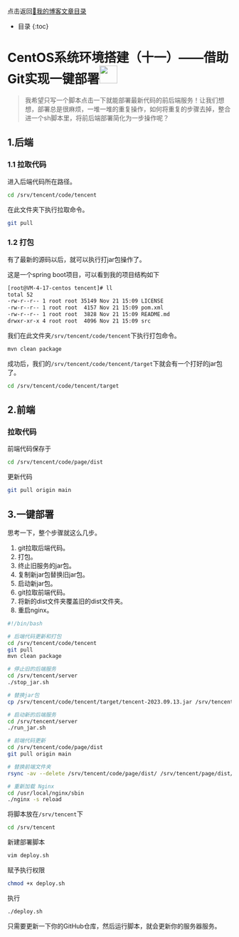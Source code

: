 点击返回[🔗我的博客文章目录](https://percheung.github.io/#/toc)
* 目录
{:toc}
# CentOS系统环境搭建（十一）——借助Git实现一键部署<img src="https://percheung.github.io/blogImg/deploy.png" width="40px" alt="" />

> 我希望只写一个脚本点击一下就能部署最新代码的前后端服务！让我们想想，部署总是很麻烦，一堆一堆的重复操作，如何将重复的步骤去掉，整合进一个sh脚本里，将前后端部署简化为一步操作呢？

## 1.后端

### 1.1 拉取代码

进入后端代码所在路径。

```bash
cd /srv/tencent/code/tencent
```

在此文件夹下执行拉取命令。

```bash
git pull
```

### 1.2 打包

有了最新的源码以后，就可以执行打jar包操作了。

这是一个spring boot项目，可以看到我的项目结构如下

```bash
[root@VM-4-17-centos tencent]# ll
total 52
-rw-r--r-- 1 root root 35149 Nov 21 15:09 LICENSE
-rw-r--r-- 1 root root  4157 Nov 21 15:09 pom.xml
-rw-r--r-- 1 root root  3828 Nov 21 15:09 README.md
drwxr-xr-x 4 root root  4096 Nov 21 15:09 src
```

我们在此文件夹`/srv/tencent/code/tencent`下执行打包命令。

```bash
mvn clean package
```

成功后，我们的`/srv/tencent/code/tencent/target`下就会有一个打好的jar包了。

```bash
cd /srv/tencent/code/tencent/target
```

## 2.前端

### 拉取代码

前端代码保存于

```bash
cd /srv/tencent/code/page/dist
```

更新代码

```bash
git pull origin main
```

## 3.一键部署

思考一下，整个步骤就这么几步。

1. git拉取后端代码。
2. 打包。
3. 终止旧服务的jar包。
4. 复制新jar包替换旧jar包。
5. 启动新jar包。
6. git拉取前端代码。
7. 将新的dist文件夹覆盖旧的dist文件夹。
8. 重启nginx。

```bash
#!/bin/bash

# 后端代码更新和打包
cd /srv/tencent/code/tencent
git pull
mvn clean package

# 停止旧的后端服务
cd /srv/tencent/server
./stop_jar.sh

# 替换jar包
cp /srv/tencent/code/tencent/target/tencent-2023.09.13.jar /srv/tencent/server/tencent-2023.09.13.jar

# 启动新的后端服务
cd /srv/tencent/server
./run_jar.sh

# 前端代码更新
cd /srv/tencent/code/page/dist
git pull origin main

# 替换前端文件夹
rsync -av --delete /srv/tencent/code/page/dist/ /srv/tencent/page/dist/

# 重新加载 Nginx
cd /usr/local/nginx/sbin
./nginx -s reload
```

将脚本放在`/srv/tencent`下

```bash
cd /srv/tencent
```
新建部署脚本
```bash
vim deploy.sh
```
赋予执行权限
```bash
chmod +x deploy.sh
```

执行

```bash
./deploy.sh
```
只需要更新一下你的GitHub仓库，然后运行脚本，就会更新你的服务器服务。